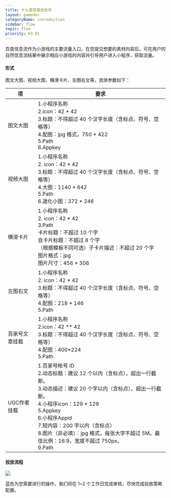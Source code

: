 ```yaml
---
title: 什么是百度信息流
layout: gamedoc
categoryName: introduction
sidebar: flow
topic: flow
priority: 03-01
---
```


百度信息流作为小游戏的主要流量入口，在您提交想要的素材内容后，可在用户的自然信息流结果中展示相应小游戏的内容并引导用户进入小程序，获取流量。

#### 形式
图文大图、视频大图、横滑卡片、左图右文等，具体参数如下：


|项|要求|
|-|-|
|图文大图|1.小程序名称 <br>2.icon：42 \* 42<br>3.标题：不得超过 40 个汉字长度（含标点、符号、空格等）<br> 4.配图：jpg 格式，750 \* 422 <br>5.Path <br>6.Appkey|
|视频大图|1.小程序名称 <br>2. icon：42 \* 42<br>3.标题：不得超过 40 个汉字长度（含标点、符号、空格等）<br> 4.大图：1140 \*  642 <br>5.Path <br>6.退化小图：372 \* 246|
|横滑卡片|1.小程序名称 <br>2. icon：42 \*  42<br>3.Path<br>卡片标题：不超过 10 个字<br>自卡片标题：不超过 8 个字<br>（根据模板不同可选）子卡片描述：不超过 20 个字<br>图片格式：jpg<br>图片尺寸：456 \*  306|
|左图右文|1.小程序名称 <br>2. icon：42 \*  42<br>3.标题：不得超过 40 个汉字长度（含标点、符号、空格等）<br> 4.配图：218 \*  146<br>5.Path |
|百家号文章挂载|1.小程序名称 <br>2.icon：42 ** 42<br>3.标题：不得超过 40 个汉字长度（含标点、符号、空格等）<br> 4.配图：400*224<br>5.Path |
|UGC作者挂载|1.百家号帐号 ID<br>2.动态标题：建议 12 个以内（含标点），超出一行截断。<br>3.动态描述：建议 20 个字以内（含标点），超出一行截断。<br>4.小程序icon：129 \*  129<br>5.Appkey<br>6.小程序Appid<br>7.短内容：200 字以内（含标点）<br>8.图片（非必填）：jpg 格式，每张大学不超过 5M。最佳比例：16:9，宽度不超过 750px。<br>9.Path |


#### 投放流程

![](/images/flow/fileraw.png)

蓝色为您需要进行的操作，我们将在 1~2 个工作日完成审核，尽快完成投放策略配置。
